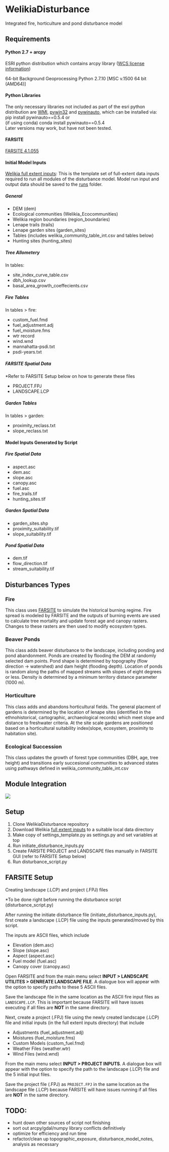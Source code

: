 # WelikiaDisturbance
Integrated fire, horticulture and pond disturbance model

## Requirements ##
 
#### Python 2.7 + arcpy
ESRI python distribution which contains arcpy library ([WCS license information](https://docs.google.com/document/d/1Mene0tUbbVP063KYKkhCV-sOWz3elkcMEq0bak3vxtE/edit#))

64-bit Background Geoprocessing Python 2.7.10 [MSC v.1500 64 bit (AMD64)]

#### Python Libraries

The only necessary libraries not included as part of the esri python distribution are [WMI](http://timgolden.me.uk/python/wmi/index.html), [pywin32](https://github.com/mhammond/pywin32) and [pywinauto](http://pywinauto.github.io/), which can be installed via:  
pip install pywinauto==0.5.4 or  
(if using conda) conda install pywinauto==0.5.4  
Later versions may work, but have not been tested.

#### FARSITE
[FARSITE 4.1.055](http://www.firelab.org/document/farsite-software)

#### Initial Model Inputs
[Welikia full extent inputs](https://drive.google.com/drive/u/0/folders/1AgE23qyX_nypcPdS0N9IEi4mWJsqNGoS):
This is the template set of full-extent data inputs required to run all modules of the disturbance model. 
Model run input and output data should be saved to the [runs](https://drive.google.com/drive/u/0/folders/1Az8kVxXJdD0_Go_x6Oi3EfY2KPi8Pu9k) folder.

##### General
  - DEM (dem)
  - Ecological communities (Welikia_Ecocommunities)
  - Welikia region boundaries (region_boundaries)
  - Lenape trails (trails)
  - Lenape garden sites (garden_sites)
  - Tables (includes welikia_community_table_int.csv and tables below)
  - Hunting sites (hunting_sites)

##### Tree Allometery 
In tables:
  - site_index_curve_table.csv 
  - dbh_lookup.csv 
  - basal_area_growth_coeffecients.csv

##### Fire Tables
In tables > fire:
  - custom_fuel.fmd 
  - fuel_adjustment.adj 
  - fuel_moisture.fms 
  - wtr record 
  - wind.wnd 
  - mannahatta-psdi.txt 
  - psdi-years.txt 
  
##### FARSITE Spatial Data
*Refer to FARSITE Setup below on how to generate these files
  - PROJECT.FPJ 
  - LANDSCAPE.LCP 
  
##### Garden Tables
In tables > garden:
  - proximity_reclass.txt 
  - slope_reclass.txt

#### Model Inputs Generated by Script

##### Fire Spatial Data
  - aspect.asc 
  - dem.asc 
  - slope.asc 
  - canopy.asc
  - fuel.asc 
  - fire_trails.tif
  - hunting_sites.tif 
  
##### Garden Spatial Data
  - garden_sites.shp 
  - proximity_suitability.tif 
  - slope_suitability.tif
  
##### Pond Spatial Data
  - dem.tif
  - flow_direction.tif
  - stream_suitability.tif
  

## Disturbances Types

### Fire
This class uses [FARSITE](https://www.firelab.org/project/farsite) to simulate the historical burning regime. Fire spread is modeled by FARSITE and the outputs of burning events are used to calculate tree mortality and update forest age and canopy rasters. Changes to these rasters are then used to modify ecosystem types.

### Beaver Ponds
This class adds beaver disturbance to the landscape, including ponding and pond abandonment. Ponds are created by flooding the DEM at randomly selected dam points. Pond shape is determined by topography (flow direction -> watershed) and dam height (flooding depth). Location of ponds is random along the paths of mapped streams with slopes of eight degrees or less. Density is determined by a minimum territory distance parameter (1000 m).
 
### Horticulture
This class adds and abandons horticultural fields. The general placment of gardens is determined by the location of lenape sites (identified in the ethnohistorical, cartographic, archaeological records) which meet slope and distance to freshwater criteria. At the site scale gardens are positioned based on a horticultural suitability index(slope, ecosystem, proximity to habitation site).

### Ecological Succession
This class updates the growth of forest type communities (DBH, age, tree height) and transitions early succesional communities to advanced states using pathways defined in welikia_community_table_int.csv

## Module Integration 
![](https://github.com/WildlifeConservationSocietyCI/WelikiaDisturbance/blob/master/disturbance_model_notes/figures/integrated_disturbance_model.png)

## Setup
 1. Clone WelikiaDisturbance repository 
 2. Download Welikia [full extent inputs](https://drive.google.com/drive/u/0/folders/1AgE23qyX_nypcPdS0N9IEi4mWJsqNGoS) to a suitable local data directory
 3. Make copy of settings_template.py as settings.py and set variables at top
 4. Run initiate_disturbance_inputs.py
 5. Create FARSITE PROJECT and LANDSCAPE files manually in FARSITE GUI (refer to FARSITE Setup below)
 6. Run disturbance_script.py
 
## FARSITE Setup
Creating landscape (.LCP) and project (.FPJ) files

*To be done right before running the disturbance script (disturbance_script.py)

After running the initiate disturbance file (initiate_disturbance_inputs.py), 
first create a landscape (.LCP) file using the inputs generated/moved by this script. 

The inputs are ASCII files, which include
- Elevation (dem.asc)
- Slope (slope.asc)
- Aspect (aspect.asc)
- Fuel model (fuel.asc)
- Canopy cover (canopy.asc)

Open FARSITE and from the main menu select **INPUT > LANDSCAPE UTILITES > GENREATE LANDSCAPE FILE**. 
A dialogue box will appear with the option to specify paths to these 5 ASCII files. 

Save the landscape file in the same location as the ASCII fire input files as `LANDSCAPE.LCP`. 
This is important because FARSITE will have issues executing if all files are **NOT** in the same directory. 

Next, create a project (.FPJ) file using the newly created landscape (.LCP) file 
and initial inputs (in the full extent inputs directory) that include
- Adjustments (fuel_adjustment.adj)
- Moistures (fuel_moisture.fms)
- Custom Models (custom_fuel.fmd)
- Weather Files (weather.wtr)
- Wind Files (wind.wnd)

From the main menu select **INPUT > PROJECT INPUTS**. 
A dialogue box will appear with the option to specify the path to the landscape (.LCP) file and the 5 initial input files.

Save the project file (.FPJ) as `PROJECT.FPJ` in the same location as the landscape file (.LCP) 
because FARSITE will have issues running if all files are **NOT** in the same directory. 
 
## TODO:
- hunt down other sources of script not finishing
- sort out arcpy/gdal/numpy library conflicts definitively
- optimize for efficiency and run time
- refactor/clean up topographic_exposure, disturbance_model_notes, analysis as necessary
